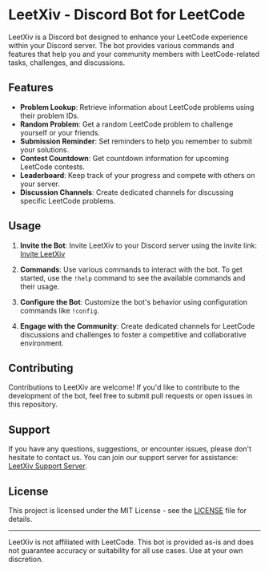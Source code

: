 # LeetXiv - Discord Bot for LeetCode

LeetXiv is a Discord bot designed to enhance your LeetCode experience within your Discord server. The bot provides various commands and features that help you and your community members with LeetCode-related tasks, challenges, and discussions.

## Features

- **Problem Lookup**: Retrieve information about LeetCode problems using their problem IDs.
- **Random Problem**: Get a random LeetCode problem to challenge yourself or your friends.
- **Submission Reminder**: Set reminders to help you remember to submit your solutions.
- **Contest Countdown**: Get countdown information for upcoming LeetCode contests.
- **Leaderboard**: Keep track of your progress and compete with others on your server.
- **Discussion Channels**: Create dedicated channels for discussing specific LeetCode problems.

## Usage

1. **Invite the Bot**: Invite LeetXiv to your Discord server using the invite link: [Invite LeetXiv](https://discord.com/api/oauth2/authorize?client_id=1144324184999202858&permissions=18642306071616&scope=bot%20applications.commands)

2. **Commands**: Use various commands to interact with the bot. To get started, use the `!help` command to see the available commands and their usage.

3. **Configure the Bot**: Customize the bot's behavior using configuration commands like `!config`.

4. **Engage with the Community**: Create dedicated channels for LeetCode discussions and challenges to foster a competitive and collaborative environment.

## Contributing

Contributions to LeetXiv are welcome! If you'd like to contribute to the development of the bot, feel free to submit pull requests or open issues in this repository.

## Support

If you have any questions, suggestions, or encounter issues, please don't hesitate to contact us. You can join our support server for assistance: [LeetXiv Support Server](https://discord.com/api/oauth2/authorize?client_id=1144324184999202858&permissions=18642306071616&scope=bot%20applications.commands).

## License

This project is licensed under the MIT License - see the [LICENSE](LICENSE) file for details.

---

LeetXiv is not affiliated with LeetCode. This bot is provided as-is and does not guarantee accuracy or suitability for all use cases. Use at your own discretion.

